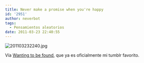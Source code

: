 ```yaml
---
title: Never make a promise when you're happy
id: '2951'
author: neverbot
tags:
  - Pensamientos aleatorios
date: 2011-03-23 22:40:55
---
```


![201103232240.jpg](./201103232240.jpg)

Vía [Wanting to be found](http://wantingtobefound.tumblr.com/post/714798977/mastontoquelaspiedras), que ya es oficialmente mi tumblr favorito.